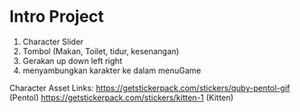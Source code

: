 # Intro Project
1. Character Slider
2. Tombol (Makan, Toilet, tidur, kesenangan)
3. Gerakan up down left right
5. menyambungkan karakter ke dalam menuGame


Character Asset Links:
https://getstickerpack.com/stickers/quby-pentol-gif (Pentol)
https://getstickerpack.com/stickers/kitten-1 (Kitten)
